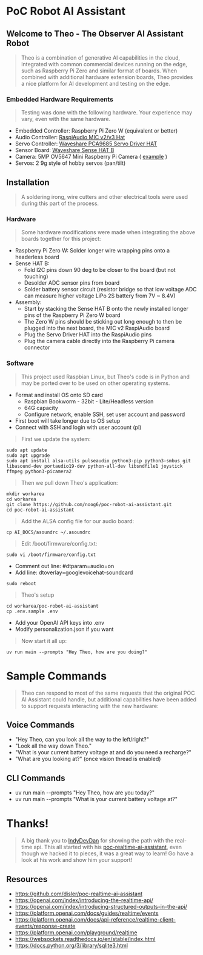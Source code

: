 # PoC Robot AI Assistant 

## Welcome to Theo - The Observer AI Assistant Robot
> Theo is a combination of generative AI capabilities in the cloud, integrated with common commercial devices running on the edge, such as Raspberry Pi Zero and similar format of boards. When combined with additional hardware extension boards, Theo provides a nice platform for AI development and testing on the edge.

### Embedded Hardware Requirements
> Testing was done with the following hardware. Your experience may vary, even with the same hardware.
- Embedded Controller: Raspberry Pi Zero W (equivalent or better)
- Audio Controller: [RaspiAudio MIC v2/v3 Hat](https://raspiaudio.com/product/mic/)
- Servo Controller: [Waveshare PCA9685 Servo Driver HAT](https://www.waveshare.com/servo-driver-hat.htm)
- Sensor Board: [Waveshare Sense HAT B](https://www.waveshare.com/sense-hat-b.htm)
- Camera: 5MP OV5647 Mini Raspberry Pi Camera ( [example](https://www.amazon.ca/Raspberry-Camera-Support-1080p30-640x480/dp/B0769KS7C7/) )
- Servos: 2 9g style of hobby servos (pan/tilt)
 
## Installation
> A soldering irong, wire cutters and other electrical tools were used during this part of the process. 

### Hardware
> Some hardware modifications were made when integrating the above boards together for this project: 
- Raspberry Pi Zero W: Solder longer wire wrapping pins onto a headerless board
- Sense HAT B:
  - Fold I2C pins down 90 deg to be closer to the board (but not touching)
  - Desolder ADC sensor pins from board
  - Solder battery sensor circuit (resistor bridge so that low voltage ADC can measure higher voltage LiPo 2S battery from 7V ~ 8.4V)
- Assembly:
  - Start by stacking the Sense HAT B onto the newly installed longer pins of the Raspberry Pi Zero W board
  - The Zero W pins should be sticking out long enough to then be plugged into the next board, the MIC v2 RaspiAudio board
  - Plug the Servo Driver HAT into the RaspiAudio pins
  - Plug the camera cable directly into the Raspberry Pi camera connector

### Software
> This project used Raspbian Linux, but Theo's code is in Python and may be ported over to be used on other operating systems.
- Format and install OS onto SD card
  - Raspbian Bookworm - 32bit - Lite/Headless version
  - 64G capacity
  - Configure network, enable SSH, set user account and password
- First boot will take longer due to OS setup
- Connect with SSH and login with user account (pi)
> First we update the system:
```
sudo apt update
sudo apt upgrade
sudo apt install alsa-utils pulseaudio python3-pip python3-smbus git libasound-dev portaudio19-dev python-all-dev libsndfile1 joystick ffmpeg python3-picamera2
```
> Then we pull down Theo's application:
```
mkdir workarea
cd workarea
git clone https://github.com/noog6/poc-robot-ai-assistant.git
cd poc-robot-ai-assistant
```
> Add the ALSA config file for our audio board:
```
cp AI_DOCS/asoundrc ~/.asoundrc
```
> Edit /boot/firmware/config.txt:
```
sudo vi /boot/firmware/config.txt
```
- Comment out line: #dtparam=audio=on
- Add line: dtoverlay=googlevoicehat-soundcard
```
sudo reboot
```
> Theo's setup
```
cd workarea/poc-robot-ai-assistant
cp .env.sample .env
```
- Add your OpenAI API keys into .env
- Modify personalization.json if you want

> Now start it all up:
```
uv run main --prompts "Hey Theo, how are you doing?"
```
# Sample Commands
> Theo can respond to most of the same requests that the original POC AI Assistant could handle, but additional capabilities have been added to support requests interacting with the new hardware:

## Voice Commands
- "Hey Theo, can you look all the way to the left/right?"
- "Look all the way down Theo."
- "What is your current battery voltage at and do you need a recharge?"
- "What are you looking at?" (once vision thread is enabled)

## CLI Commands
- uv run main --prompts "Hey Theo, how are you today?"
- uv run main --prompts "What is your current battery voltage at?" 

# Thanks!
> A big thank you to [IndyDevDan](https://github.com/disler) for showing the path with the real-time api. This all started with his [poc-realtime-ai-assistant](https://github.com/disler/poc-realtime-ai-assistant), even though we hacked it to pieces, it was a great way to learn! Go have a look at his work and show him your support!
 
## Resources
- https://github.com/disler/poc-realtime-ai-assistant
- https://openai.com/index/introducing-the-realtime-api/
- https://openai.com/index/introducing-structured-outputs-in-the-api/
- https://platform.openai.com/docs/guides/realtime/events
- https://platform.openai.com/docs/api-reference/realtime-client-events/response-create
- https://platform.openai.com/playground/realtime
- https://websockets.readthedocs.io/en/stable/index.html
- https://docs.python.org/3/library/sqlite3.html
